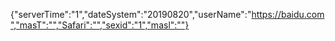 {"serverTime":"1","dateSystem":"20190820","userName":"https://baidu.com","masT":"","Safari":"","sexid":"1","masl":""}
